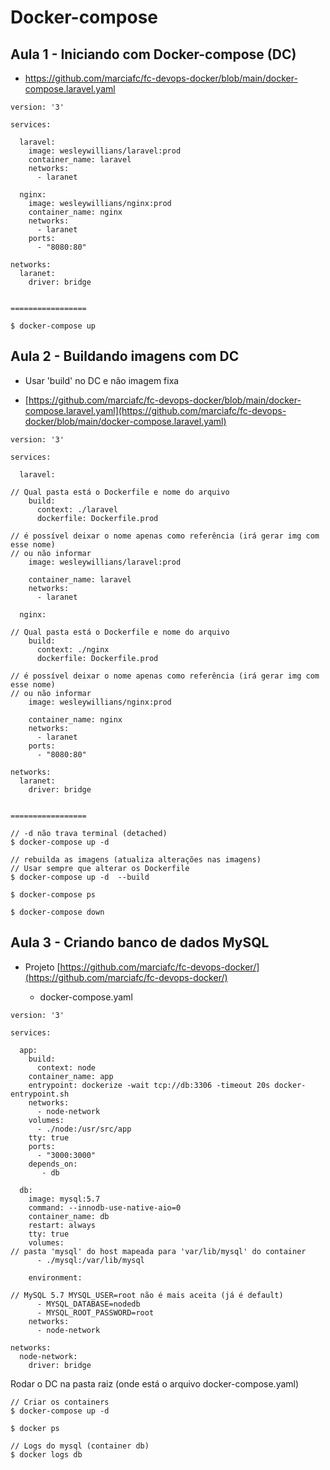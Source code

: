 # Docker-compose

## Aula 1 - Iniciando com Docker-compose (DC)

  - https://github.com/marciafc/fc-devops-docker/blob/main/docker-compose.laravel.yaml
  
```
version: '3'

services: 

  laravel:
    image: wesleywillians/laravel:prod
    container_name: laravel
    networks: 
      - laranet

  nginx:
    image: wesleywillians/nginx:prod
    container_name: nginx
    networks: 
      - laranet
    ports: 
      - "8080:80"

networks: 
  laranet:
    driver: bridge    


=================

$ docker-compose up

```

## Aula 2 - Buildando imagens com DC 

  - Usar 'build' no DC e não imagem fixa
  
  - [https://github.com/marciafc/fc-devops-docker/blob/main/docker-compose.laravel.yaml](https://github.com/marciafc/fc-devops-docker/blob/main/docker-compose.laravel.yaml)
  
```
version: '3'

services: 

  laravel:
  
// Qual pasta está o Dockerfile e nome do arquivo  
    build: 
      context: ./laravel
      dockerfile: Dockerfile.prod
	  
// é possível deixar o nome apenas como referência (irá gerar img com esse nome)	
// ou não informar
    image: wesleywillians/laravel:prod
	
    container_name: laravel
    networks: 
      - laranet

  nginx:
  
// Qual pasta está o Dockerfile e nome do arquivo  
    build: 
      context: ./nginx
      dockerfile: Dockerfile.prod
	  
// é possível deixar o nome apenas como referência (irá gerar img com esse nome)		
// ou não informar	  
    image: wesleywillians/nginx:prod
	
    container_name: nginx
    networks: 
      - laranet
    ports: 
      - "8080:80"

networks: 
  laranet:
    driver: bridge    
	
	
=================

// -d não trava terminal (detached)
$ docker-compose up -d	

// rebuilda as imagens (atualiza alterações nas imagens)
// Usar sempre que alterar os Dockerfile
$ docker-compose up -d	--build

$ docker-compose ps

$ docker-compose down

```

## Aula 3 - Criando banco de dados MySQL

  - Projeto [https://github.com/marciafc/fc-devops-docker/](https://github.com/marciafc/fc-devops-docker/)
  
    - docker-compose.yaml
  

```
version: '3'

services: 

  app:
    build: 
      context: node
    container_name: app
    entrypoint: dockerize -wait tcp://db:3306 -timeout 20s docker-entrypoint.sh
    networks: 
      - node-network
    volumes: 
      - ./node:/usr/src/app
    tty: true
    ports: 
      - "3000:3000"
    depends_on: 
       - db

  db:
    image: mysql:5.7
    command: --innodb-use-native-aio=0
    container_name: db
    restart: always
    tty: true
    volumes: 
// pasta 'mysql' do host mapeada para 'var/lib/mysql' do container	  
      - ./mysql:/var/lib/mysql
	  
    environment: 
	
// MySQL 5.7 MYSQL_USER=root não é mais aceita (já é default)
      - MYSQL_DATABASE=nodedb
      - MYSQL_ROOT_PASSWORD=root
    networks: 
      - node-network

networks: 
  node-network:
    driver: bridge      

```

Rodar o DC na pasta raiz (onde está o arquivo docker-compose.yaml)

```
// Criar os containers
$ docker-compose up -d	

$ docker ps

// Logs do mysql (container db)
$ docker logs db



```


